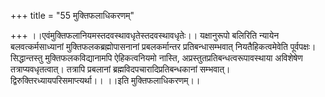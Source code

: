 +++
title = "55 मुक्तिफलाधिकरणम्"

+++
।।एवंमुक्तिफलानियमस्तदवस्थावधृतेस्तदवस्थावधृतेः।। यक्षानुरूपो बलिरिति न्यायेन बलवत्कर्मसाध्यानां मुक्तिफलकब्रह्मोपासनानां प्रबलकर्मान्तर प्रतिबन्धासम्भवात् नियतैहिकत्वमेवेति पूर्वपक्षः। सिद्धान्तस्तु मुक्तिफलकविद्यानामपि ऐहिकत्वनियमो नास्ति, अप्रस्तुतप्रतिबन्धत्वरूपावस्थाया अविशेषेण तत्राप्यवधृतत्वात्। तत्रापि प्रबलानां ब्रह्मविदपचारादिप्रतिबन्धकानां सम्भवात्। द्विरुक्तिरध्यायपरिसमाप्त्यर्था।। ।।इति मुक्तिफलाधिकरणम्।।